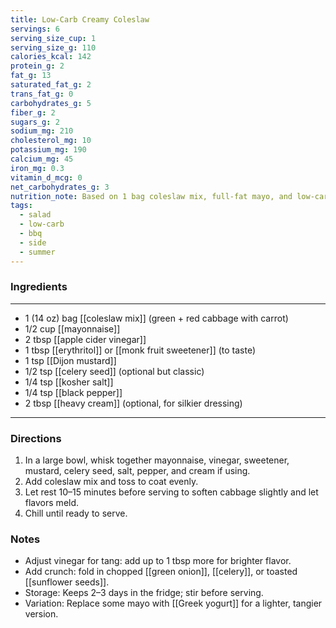 ```yaml
---
title: Low-Carb Creamy Coleslaw
servings: 6
serving_size_cup: 1
serving_size_g: 110
calories_kcal: 142
protein_g: 2
fat_g: 13
saturated_fat_g: 2
trans_fat_g: 0
carbohydrates_g: 5
fiber_g: 2
sugars_g: 2
sodium_mg: 210
cholesterol_mg: 10
potassium_mg: 190
calcium_mg: 45
iron_mg: 0.3
vitamin_d_mcg: 0
net_carbohydrates_g: 3
nutrition_note: Based on 1 bag coleslaw mix, full-fat mayo, and low-carb sweetener.
tags:
  - salad
  - low-carb
  - bbq
  - side
  - summer
---
```


### Ingredients
---
- 1 (14 oz) bag [[coleslaw mix]] (green + red cabbage with carrot)
- 1/2 cup [[mayonnaise]]
- 2 tbsp [[apple cider vinegar]]
- 1 tbsp [[erythritol]] or [[monk fruit sweetener]] (to taste)
- 1 tsp [[Dijon mustard]]
- 1/2 tsp [[celery seed]] (optional but classic)
- 1/4 tsp [[kosher salt]]
- 1/4 tsp [[black pepper]]
- 2 tbsp [[heavy cream]] (optional, for silkier dressing)
---

### Directions
1. In a large bowl, whisk together mayonnaise, vinegar, sweetener, mustard, celery seed, salt, pepper, and cream if using.
2. Add coleslaw mix and toss to coat evenly.
3. Let rest 10–15 minutes before serving to soften cabbage slightly and let flavors meld.
4. Chill until ready to serve.

### Notes
- Adjust vinegar for tang: add up to 1 tbsp more for brighter flavor.
- Add crunch: fold in chopped [[green onion]], [[celery]], or toasted [[sunflower seeds]].
- Storage: Keeps 2–3 days in the fridge; stir before serving.
- Variation: Replace some mayo with [[Greek yogurt]] for a lighter, tangier version.
